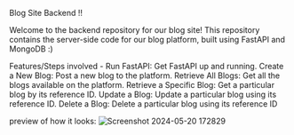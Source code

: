 Blog Site Backend !!

Welcome to the backend repository for our blog site! This repository contains the server-side code for our blog platform, built using FastAPI and MongoDB :)

Features/Steps involved -
Run FastAPI: Get FastAPI up and running.
Create a New Blog: Post a new blog to the platform.
Retrieve All Blogs: Get all the blogs available on the platform.
Retrieve a Specific Blog: Get a particular blog by its reference ID.
Update a Blog: Update a particular blog using its reference ID.
Delete a Blog: Delete a particular blog using its reference ID

preview of how it looks: ![Screenshot 2024-05-20 172829](https://github.com/sidd3107/blogging-site-backend/assets/167099347/b4e49e27-7666-438d-9d9a-ce29d85acebc)
